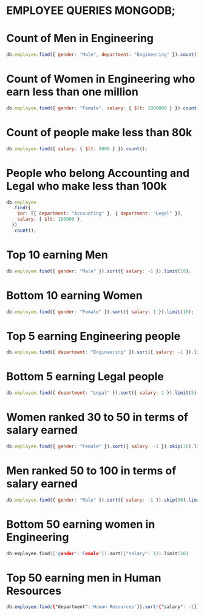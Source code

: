 
 # EMPLOYEE QUERIES MONGODB;

# Count of Men in Engineering

```js
db.employee.find({ gender: "Male", department: "Engineering" }).count();
```

# Count of Women in Engineering who earn less than one million

```js
db.employee.find({ gender: "Female", salary: { $lt: 1000000 } }).count();
```

# Count of people make less than 80k

```js
db.employee.find({ salary: { $lt: 8000 } }).count();
```

# People who belong Accounting and Legal who make less than 100k

```js
db.employee
  .find({
    $or: [{ department: "Accounting" }, { department: "Legal" }],
    salary: { $lt: 100000 },
  })
  .count();
```

# Top 10 earning Men

```js
db.employee.find({ gender: "Male" }).sort({ salary: -1 }).limit(10);
```

# Bottom 10 earning Women

```js
db.employee.find({ gender: "Female" }).sort({ salary: 1 }).limit(10);
```

# Top 5 earning Engineering people

```js
db.employee.find({ department: "Engineering" }).sort({ salary: -1 }).limit(5);
```

# Bottom 5 earning Legal people

```js
db.employee.find({ department: "Legal" }).sort({ salary: 1 }).limit(5);
```

# Women ranked 30 to 50 in terms of salary earned

```js
db.employee.find({ gender: "Female" }).sort({ salary: -1 }).skip(30).limit(50);
```

# Men ranked 50 to 100 in terms of salary earned

```js
db.employee.find({ gender: "Male" }).sort({ salary: -1 }).skip(50).limit(100);
```

# Bottom 50 earning women in Engineering

```c++
db.employee.find({'gender':'Female'}).sort({"salary": 1}).limit(50)
```


# Top 50 earning men in Human Resources
```css
db.employee.find({"department":'Human Resources'}).sort({"salary": -1}).limit(50)
```
